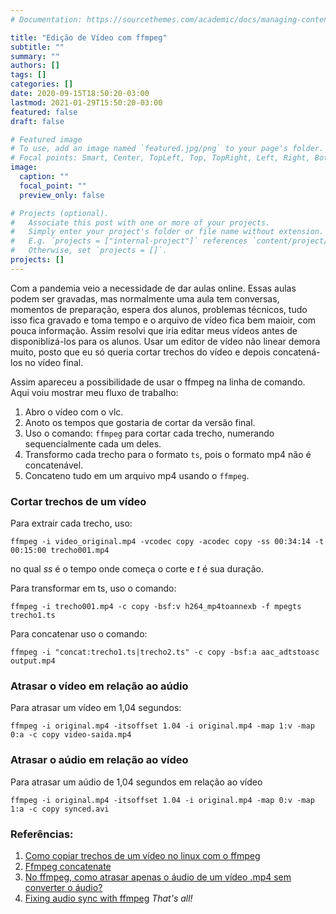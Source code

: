 ```yaml
---
# Documentation: https://sourcethemes.com/academic/docs/managing-content/

title: "Edição de Vídeo com ffmpeg"
subtitle: ""
summary: ""
authors: []
tags: []
categories: []
date: 2020-09-15T18:50:20-03:00
lastmod: 2021-01-29T15:50:20-03:00
featured: false
draft: false

# Featured image
# To use, add an image named `featured.jpg/png` to your page's folder.
# Focal points: Smart, Center, TopLeft, Top, TopRight, Left, Right, BottomLeft, Bottom, BottomRight.
image:
  caption: ""
  focal_point: ""
  preview_only: false

# Projects (optional).
#   Associate this post with one or more of your projects.
#   Simply enter your project's folder or file name without extension.
#   E.g. `projects = ["internal-project"]` references `content/project/deep-learning/index.md`.
#   Otherwise, set `projects = []`.
projects: []
---
```

Com a pandemia veio a necessidade de dar aulas online. Essas aulas podem ser gravadas, mas normalmente uma aula tem conversas, 
momentos de preparação, espera dos alunos, problemas técnicos, tudo isso fica gravado e toma tempo e o arquivo de vídeo fica bem maioir, com pouca informação.
Assim resolvi que iria editar meus vídeos antes de disponiblizá-los para os alunos. Usar um editor de vídeo não linear demora muito, posto que
eu só queria cortar trechos do vídeo e depois concatená-los no vídeo final.

Assim apareceu a possibilidade de usar o ffmpeg na linha de comando. Aqui voiu mostrar meu fluxo de trabalho:

1. Abro o vídeo com o vlc.
2. Anoto os tempos que gostaria de cortar da versão final.
3. Uso o comando: `ffmpeg` para cortar cada trecho, numerando sequencialmente cada um deles.
4. Transformo cada trecho para o formato `ts`, pois o formato mp4 não é concatenável.
5. Concateno tudo em um arquivo mp4 usando o `ffmpeg`.


### Cortar trechos de um vídeo
Para extrair cada trecho, uso:
```
ffmpeg -i video_original.mp4 -vcodec copy -acodec copy -ss 00:34:14 -t 00:15:00 trecho001.mp4
```
no qual *ss* é o tempo onde começa o corte e *t* é sua duração.

Para transformar em ts, uso o comando:
```
ffmpeg -i trecho001.mp4 -c copy -bsf:v h264_mp4toannexb -f mpegts trecho1.ts
```

Para concatenar uso o comando:
```
ffmpeg -i "concat:trecho1.ts|trecho2.ts" -c copy -bsf:a aac_adtstoasc output.mp4
```

### Atrasar o vídeo em relação ao aúdio
Para atrasar um vídeo em 1,04 segundos:
```
ffmpeg -i original.mp4 -itsoffset 1.04 -i original.mp4 -map 1:v -map 0:a -c copy video-saida.mp4
```

### Atrasar o aúdio em relação ao vídeo
Para atrasar um aúdio de 1,04 segundos em relação ao vídeo
```
ffmpeg -i original.mp4 -itsoffset 1.04 -i original.mp4 -map 0:v -map 1:a -c copy synced.avi
```

### Referências:
1. [Como copiar trechos de um vídeo no linux com o ffmpeg](https://elias.praciano.com/2018/03/como-copiar-trechos-de-um-video-no-linux-com-o-ffmpeg/)
2. [Ffmpeg concatenate](https://trac.ffmpeg.org/wiki/Concatenate)
3. [No ffmpeg, como atrasar apenas o áudio de um vídeo .mp4 sem converter o áudio?](https://qastack.com.br/superuser/982342/in-ffmpeg-how-to-delay-only-the-audio-of-a-mp4-video-without-converting-the-audio)
4. [Fixing audio sync with ffmpeg](http://alien.slackbook.org/blog/fixing-audio-sync-with-ffmpeg/)
*That's all!*
